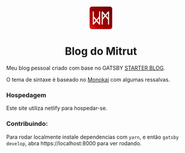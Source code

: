 <p align="center">
  <a href="https://blog.wmitrut.co/">
    <img alt="Wellington Mitrut" src="content/assets/icon.svg" width="60" />
  </a>
</p>
<h1 align="center">
  Blog do Mitrut
</h1>

Meu blog pessoal criado com base no GATSBY [STARTER BLOG](https://www.gatsbyjs.org/docs/gatsby-starters/).

O tema de sintaxe é baseado no [Monokai](https://github.com/monokai) com algumas ressalvas.

### Hospedagem

Este site utiliza netlify para hospedar-se.

### Contribuindo:

Para rodar localmente instale dependencias com `yarn`, e então `gatsby develop`, abra https://localhost:8000 para ver rodando.
